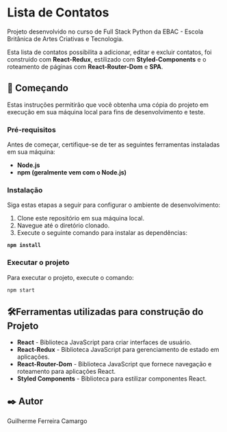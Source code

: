# Lista de Contatos

Projeto desenvolvido no curso de Full Stack Python da EBAC - Escola Britânica de Artes Criativas e Tecnologia.

Esta lista de contatos possibilita a adicionar, editar e excluir contatos, foi construido com **React-Redux**, estilizado com **Styled-Components** e o roteamento de páginas com **React-Router-Dom** e **SPA**.

## 🚀 Começando

Estas instruções permitirão que você obtenha uma cópia do projeto em execução em sua máquina local para fins de desenvolvimento e teste.

### Pré-requisitos

Antes de começar, certifique-se de ter as seguintes ferramentas instaladas em sua máquina:

- **Node.js**
- **npm (geralmente vem com o Node.js)**

### Instalação

Siga estas etapas a seguir para configurar o ambiente de desenvolvimento:

1. Clone este repositório em sua máquina local.
2. Navegue até o diretório clonado.
3. Execute o seguinte comando para instalar as dependências:

  **``npm install``**

### Executar o projeto

Para executar o projeto, execute o comando:

    npm start

## 🛠️Ferramentas utilizadas para construção do Projeto

* **React** - Biblioteca JavaScript para criar interfaces de usuário.
* **React-Redux** - Biblioteca JavaScript para gerenciamento de estado em aplicações.
* **React-Router-Dom** - Biblioteca JavaScript que fornece navegação e roteamento para aplicações React.
* **Styled Components** - Biblioteca para estilizar componentes React.

## ✒️ Autor

Guilherme Ferreira Camargo
